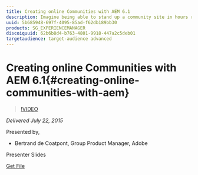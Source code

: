 ```yaml
---
title: Creating online Communities with AEM 6.1
description: Imagine being able to stand up a community site in hours rather than weeks with little to no assistance from your CQ engineers. AEM Communities 6.1 will be focusing on providing this ability via a wizard-driven templated approach to cover a variety of initial use cases. AEM Communities 6.1 will also provide the ability to further customize these new community sites via AEM's WCM Sites capability. Join us to learn how to leverage AEM’s powerful authoring interface to build a vibrant customer community and learn the tools to keep your fan base engaged long after launch.
uuid: 5b685948-697f-4095-85ad-f62db189bb30
products: SG_EXPERIENCEMANAGER
discoiquuid: 62b6b8d4-b763-4801-9918-447a2c5deb01
targetaudience: target-audience advanced
---
```


# Creating online Communities with AEM 6.1{#creating-online-communities-with-aem}

>[!VIDEO](https://video.tv.adobe.com/v/19381/?quality=9)

*Delivered July 22, 2015*

Presented by,

* Bertrand de Coatpont, Group Product Manager, Adobe

Presenter Slides

[Get File](assets/aem-6-1-communities-gems.pdf)
<!--
[Get back to the Overview](https://helpx.adobe.com/experience-manager/kt/eseminars/gems/aem-index.html)
-->
